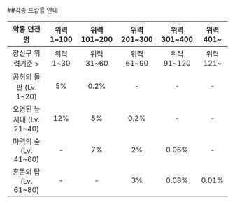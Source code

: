 ##각종 드랍률 안내

|악몽 던전명|위력 1~100|위력 101~200|위력 201~300|위력 301~400|위력 401~|
|:---:|:---:|:---:|:---:|:---:|:---:|
|장신구 위력기준 > |위력 1~30|위력 31~60|위력 61~90|위력 91~120|위력 121~|
|공허의 들판 (Lv. 1~20)|5%|0.2%|-|-|-|
|오염된 늪지대 (Lv. 21~40)|12%|5%|0.2%|-|-|
|마력의 숲 (Lv. 41~60)|-|7%|2%|0.06%|-|
|혼돈의 탑 (Lv. 61~80)|-|-|3%|0.08%|0.01%|

